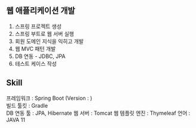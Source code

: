 ## 웹 애플리케이션 개발

1. 스프링 프로젝트 생성
2. 스프링 부트로 웹 서버 실행
3. 회원 도메인 지식을 익히고 개발
4. 웹 MVC 패턴 개발
5. DB 연동 - JDBC, JPA
6. 테스트 케이스 작성


## Skill

프레임워크 : Spring Boot (Version : )  
빌드 툴킷 : Gradle  
DB 연동 툴 : JPA, Hibernate
웹 서버 : Tomcat
웹 템플릿 엔진 : Thymeleaf
언어 : JAVA 11
